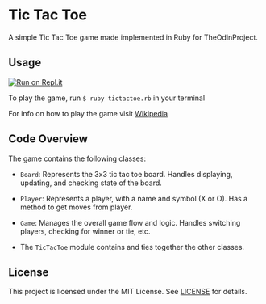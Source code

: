 # Tic Tac Toe
A simple Tic Tac Toe game made implemented in Ruby for TheOdinProject.
  
## Usage

[![Run on Repl.it](https://replit.com/badge/github/AhmedTheGreatest/tic-tac-toe)](https://replit.com/new/github/AhmedTheGreatest/tic-tac-toe)

To play the game, run `$ ruby tictactoe.rb` in your terminal

For info on how to play the game visit [Wikipedia](https://en.wikipedia.org/wiki/Tic-tac-toe)

## Code Overview

The game contains the following classes:

- `Board`: Represents the 3x3 tic tac toe board. Handles displaying, updating, and checking state of the board.
- `Player`: Represents a player, with a name and symbol (X or O). Has a method to get moves from player.

- `Game`: Manages the overall game flow and logic. Handles switching players, checking for winner or tie, etc.

- The `TicTacToe` module contains and ties together the other classes.

## License

This project is licensed under the MIT License. See [LICENSE](LICENSE) for details.